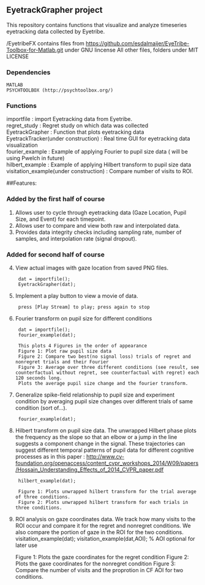 ## EyetrackGrapher project 

This repository contains functions that visualize and analyze timeseries eyetracking data collected by Eyetribe.

/EyetribeFX contains files from https://github.com/esdalmaijer/EyeTribe-Toolbox-for-Matlab.git under GNU lincense
All other files, folders under MIT LICENSE 

### Dependencies
	MATLAB
	PSYCHTOOLBOX (http://psychtoolbox.org/)

### Functions

importfile : import Eyetracking data from Eyetribe.  
regret_study : Regret study on which data was collected  
EyetrackGrapher : Function that plots eyetracking data   
EyetrackTracker(under construction) : Real time GUI for eyetracking data visualization  
fourier_example : Example of applying Fourier to pupil size data ( will be using Pwelch in future)  
hilbert_example : Example of applying Hilbert transform to pupil size data  
visitation_example(under construction) : Compare number of visits to ROI.   

##Features: 

### Added by the first half of course
1. Allows user to cycle through eyetracking data (Gaze Location, Pupil Size, and Event) for each timepoint. 
2. Allows user to compare and view both raw and interpolated data.
3. Provides data integrity checks including sampling rate, number of samples, and interpolation rate (signal dropout).

### Added for second half of course
4. View actual images with gaze location from saved PNG files.
    
    	dat = importfile();
    	EyetrackGrapher(dat);

5. Implement a play button to view a movie of data. 

        press [Play Stream] to play; press again to stop    

6. Fourier transform on pupil size for different conditions

    	dat = importfile();
    	fourier_example(dat);

        This plots 4 Figures in the order of appearance 
        Figure 1: Plot raw pupil size data
        Figure 2: Compare two best(no signal loss) trials of regret and nonregret trials and their Fourier
        Figure 3: Average over three different conditions (see result, see counterfactual without regret, see counterfactual with regret) each 120 seconds long.
        Plots the average pupil size change and the fourier transform. 

7. Generalize spike-field relationship to pupil size and experiment condition by averaging pupil size changes over different trials of same condition (sort of...).

	    fourier_example(dat);

8. Hilbert transform on pupil size data. The unwrapped Hilbert phase plots the frequency as the slope so that an elbow or a jump in the line suggests a component change in the signal. These trajectories can suggest different temporal patterns of pupil data for different cognitive processes as in this paper : http://www.cv-foundation.org/openaccess/content_cvpr_workshops_2014/W09/papers/Hossain_Understanding_Effects_of_2014_CVPR_paper.pdf 

	    hilbert_example(dat);

        Figure 1: Plots unwrapped hilbert transform for the trial average of three conditions. 
        Figure 2: Plots unwrapped hilbert transform for each trials in three conditions. 

9. ROI analysis on gaze coordinates data. We track how many visits to the ROI occur and compare it for the regret and nonregret conditions. We also compare the portion of gaze in the ROI for the two conditions. 
	     visitation_example(dat); 
	     visitation_example(dat,AOI);  % AOI optional for later use

	Figure 1: Plots the gaze coordinates for the regret condition
	Figure 2: Plots the gaxe coordinates for the nonregret condition
	Figure 3: Compare the number of visits and the proprotion in CF AOI for two conditions.
